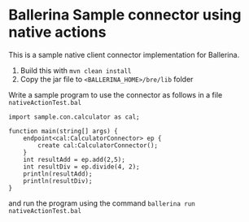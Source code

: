 # Ballerina Sample connector using native actions

This is a sample native client connector implementation for Ballerina.

1. Build this with `mvn clean install`
2. Copy the jar file to `<BALLERINA_HOME>/bre/lib` folder

Write a sample program to use the connector as follows in a file `nativeActionTest.bal`

```ballerina
import sample.con.calculator as cal;

function main(string[] args) {
    endpoint<cal:CalculatorConnector> ep {
        create cal:CalculatorConnector();
    }
    int resultAdd = ep.add(2,5);
    int resultDiv = ep.divide(4, 2);
    println(resultAdd);
    println(resultDiv);
}
```
and run the program using the command `ballerina run nativeActionTest.bal`
